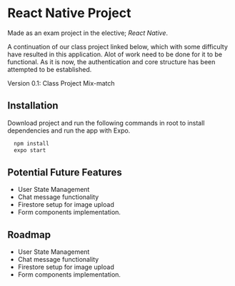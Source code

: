 # React Native Project

Made as an exam project in the elective; *React Native*.

A continuation of our class project linked below, which with some difficulty have resulted in this application. 
Alot of work need to be done for it to be functional.
As it is now, the authentication and core structure has been attempted to be established.

Version 0.1: Class Project Mix-match


## Installation

Download project and run the following commands in root to install dependencies and run the app with Expo.
```bash
  npm install
  expo start
```

## Potential Future Features

- User State Management 
- Chat message functionality
- Firestore setup for image upload
- Form components implementation.


## Roadmap

- User State Management 
- Chat message functionality
- Firestore setup for image upload
- Form components implementation.

